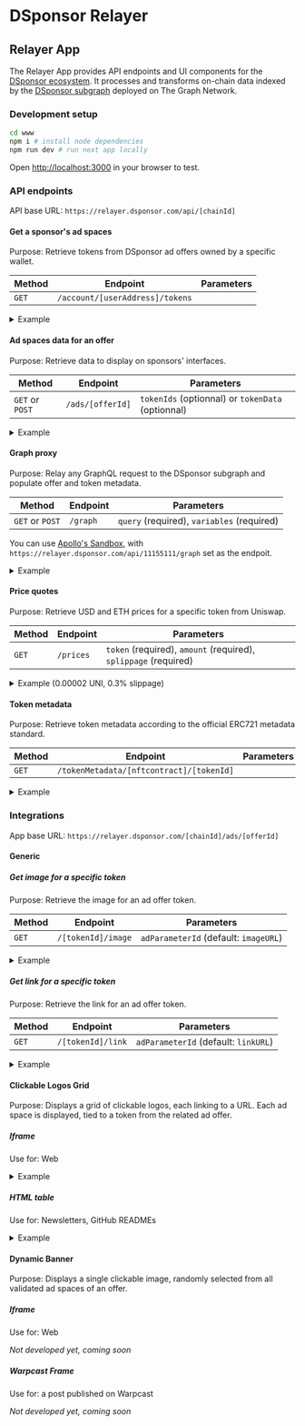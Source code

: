 # DSponsor Relayer

## Relayer App

The Relayer App provides API endpoints and UI components for the [DSponsor ecosystem](https://dsponsor.com). It processes and transforms on-chain data indexed by the [DSponsor subgraph](https://github.com/dcast-media/dsponsor-subgraph) deployed on The Graph Network.

### Development setup

```bash
cd www
npm i # install node dependencies
npm run dev # run next app locally
```

Open [http://localhost:3000](http://localhost:3000) in your browser to test.

### API endpoints

API base URL: `https://relayer.dsponsor.com/api/[chainId]`

#### Get a sponsor's ad spaces

Purpose: Retrieve tokens from DSponsor ad offers owned by a specific wallet.

|Method|Endpoint|Parameters|
|--|--|--|
|`GET`|`/account/[userAddress]/tokens`| |

<details>

<summary>
 Example
</summary>

##### Request

```bash
curl 'https://relayer.dsponsor.com/api/11155111/account/0x9a7FAC267228f536A8f250E65d7C4CA7d39De766/tokens'
```

##### Response

```json
[
  {
    "id": "1",
    "disable": false,
    "metadataURL": "https://bafkreicmn6gia3cplyt7tu56sfue6cpw5dm2dnwuz2zkj4dhqrg5bzwuua.ipfs.nftstorage.link/",
    "name": "Tokenized ad spaces in SiBorg App",
    "initialCreator": "0x9a7fac267228f536a8f250e65d7c4ca7d39de766",
    "validators": null,
    "admins": [
      "0x9a7fac267228f536a8f250e65d7c4ca7d39de766"
    ],
    "creationTimestamp": "1713371172",
    "adParameters": [
      {
        "adParameter": {
          "id": "imageURL-6.4:1",
          "base": "imageURL",
          "variants": [
            "6.4:1"
          ]
        }
      },
      {
        "adParameter": {
          "id": "linkURL",
          "base": "linkURL",
          "variants": []
        }
      },
      {
        "adParameter": {
          "id": "xCreatorHandle",
          "base": "xCreatorHandle",
          "variants": []
        }
      },
      {
        "adParameter": {
          "id": "xSpaceId",
          "base": "xSpaceId",
          "variants": []
        }
      }
    ],
    "nftContract": {
      "id": "0x83476e4178394fd4ac6d958a6933247d3531dbd9",
      "allowList": false,
      "maxSupply": "115792089237316195423570985008687907853269984665640564039457584007913129639935",
      "prices": [],
      "tokens": [
        {
          "tokenId": "110771216890900307486995680796878979552050216338441285842533727414245120540081",
          "setInAllowList": false,
          "marketplaceListings": [
            {
              "listingType": "Direct",
              "startTime": "1713630360",
              "endTime": "1714062360",
              "currency": "0x94a9d9ac8a22534e3faca9f4e7f2e2cf85d5e4c8",
              "buyoutPricePerToken": "45500000",
              "reservePricePerToken": "45500000",
              "status": "CREATED",
              "bids": []
            }
          ],
          "nftContract": {
            "allowList": false,
            "prices": []
          },
          "mint": {
            "tokenData": "airdrop",
            "blockTimestamp": "1713371592"
          },
          "prices": [],
          "metadata": {
            "name": "#airdrop - Tokenized Ad Space",
            "description": "Tokenized advertisement spaces link to the ticker 'airdrop' (query term in the app)\n\nBuying this ad space give you the exclusive right to submit an ad to be displayed when any user searches for 'airdrop'.\nSiBorg team still has the power to validate or reject ad assets.\nYou are free to change the ad proposal at anytime and free to resell it on the open market.",
            "image": "https://placehold.co/400x400?text=SiBorg%20Ad%20Space%0Aairdrop",
            "external_url": "",
            "attributes": [
              {
                "trait_type": "Search Query",
                "value": "airdrop"
              }
            ]
          }
        }
      ]
    }
  }
]
```

</details>

#### Ad spaces data for an offer

Purpose: Retrieve data to display on sponsors' interfaces.

|Method|Endpoint|Parameters|
|--|--|--|
|`GET` or `POST`|`/ads/[offerId]`| `tokenIds` (optionnal) or `tokenData` (optionnal)|

<details>

<summary>
 Example
</summary>

##### Request

```bash
curl 'https://relayer.dsponsor.com/api/11155111/ads/1?tokenData=web3,twitter,staking'
```

##### Response

```json
{
    "65329693524297118063646238334159138948524025175806621014596919199733788562630": {
        "imageURL-6.4:1": {
            "state": "CURRENT_ACCEPTED",
            "data": "https://6f375d41f2a33f1f08f6042a65d49ec9.ipfscdn.io/ipfs/bafybeihkthq6hnez2tfogymwnktkgnpbpbvreizpclhvzywyxkc6ukqa7u/"
        },
        "linkURL": {
            "state": "CURRENT_ACCEPTED",
            "data": "https://test.fr"
        },
        "tokenData": "web3",
        "_buy": {
            "mint": null,
            "secondary": null
        },
        "xCreatorHandle": {
            "state": "UNAVAILABLE",
            "data": null
        },
        "xSpaceId": {
            "state": "UNAVAILABLE",
            "data": null
        }
    },
    "101661046026135114031620108954831493212219976668510473490175828180454937635060": {
        "_buy": {
            "mint": null,
            "secondary": null
        },
        "imageURL-6.4:1": {
            "state": "UNAVAILABLE",
            "data": "https://relayer.dsponsor.com/reserved.webp"
        },
        "linkURL": {
            "state": "UNAVAILABLE",
            "data": "https://app.staging.dsponsor.com/sepolia/offer/1/101661046026135114031620108954831493212219976668510473490175828180454937635060"
        },
        "xCreatorHandle": {
            "state": "UNAVAILABLE",
            "data": null
        },
        "xSpaceId": {
            "state": "UNAVAILABLE",
            "data": null
        }
    },
    "64873369441774726751632143071124460964591437972899336413549633584093280026386": {
        "tokenData": "staking",
        "_buy": {
            "mint": null,
            "secondary": {
                "listingType": "Auction",
                "startTime": "1713975960",
                "endTime": "1717863960",
                "currency": "0x94a9d9ac8a22534e3faca9f4e7f2e2cf85d5e4c8",
                "buyoutPricePerToken": "10000000000",
                "reservePricePerToken": "2500000",
                "status": "CREATED",
                "bids": []
            }
        },
        "imageURL-6.4:1": {
            "state": "BUY_MARKET",
            "data": "https://relayer.dsponsor.com/available.webp"
        },
        "linkURL": {
            "state": "BUY_MARKET",
            "data": "https://app.staging.dsponsor.com/sepolia/offer/1/64873369441774726751632143071124460964591437972899336413549633584093280026386"
        },
        "xCreatorHandle": {
            "state": "BUY_MARKET",
            "data": null
        },
        "xSpaceId": {
            "state": "BUY_MARKET",
            "data": null
        }
    },
    "_tokenIds": [
        "65329693524297118063646238334159138948524025175806621014596919199733788562630",
        "101661046026135114031620108954831493212219976668510473490175828180454937635060",
        "64873369441774726751632143071124460964591437972899336413549633584093280026386"
    ],
    "_tokenData": [
        "web3",
        "twitter",
        "staking"
    ]
}
```

</details>

#### Graph proxy

Purpose: Relay any GraphQL request to the DSponsor subgraph and populate offer and token metadata.

|Method|Endpoint|Parameters|
|--|--|--|
|`GET` or `POST`|`/graph`| `query` (required), `variables` (required)|

You can use [Apollo's Sandbox](https://studio.apollographql.com/sandbox/explorer), with `https://relayer.dsponsor.com/api/11155111/graph` set as the endpoit.

<details>

<summary>
 Example
</summary>

##### Request

```bash
curl 'https://relayer.dsponsor.com/api/11155111/graph' \
  --data-raw '{
    "query": "query OfferRequest($offerId: String) {
      adOffers(where: { id: $offerId }) {
        id
        metadataURL
        nftContract {
          tokens(first: 1) {
            tokenId
            mint {
              tokenData
            }
          }
        }
      }
    }",
    "variables": {
      "offerId": "1"
    },
    "operationName": "OfferRequest"
  }'

```

##### Response

```json
{
    "data": {
        "adOffers": [
            {
                "id": "1",
                "metadataURL": "https://bafkreicmn6gia3cplyt7tu56sfue6cpw5dm2dnwuz2zkj4dhqrg5bzwuua.ipfs.nftstorage.link/",
                "nftContract": {
                    "tokens": [
                        {
                            "tokenId": "109209750437790945652155443835624055978955232477308362696330723152483678880972",
                            "mint": {
                                "tokenData": "lol"
                            },
                            "metadata": {
                                "name": "#lol - Tokenized Ad Space",
                                "description": "Tokenized advertisement spaces link to the ticker 'lol' (query term in the app)\n\nBuying this ad space give you the exclusive right to submit an ad to be displayed when any user searches for 'lol'.\nSiBorg team still has the power to validate or reject ad assets.\nYou are free to change the ad proposal at anytime and free to resell it on the open market.",
                                "image": "https://placehold.co/400x400?text=SiBorg%20Ad%20Space%0Alol",
                                "external_url": "",
                                "attributes": [
                                    {
                                        "trait_type": "Search Query",
                                        "value": "lol"
                                    }
                                ]
                            }
                        }
                    ]
                },
                "metadata": {
                    "creator": {
                        "name": "SiBorg",
                        "description": "SiBorg application empowers podcasters by leveraging SocialFi.",
                        "image": "https://bafkreidonqrmvzm4544yv7lqeggp3t34r72glwszbh3qafjqmegvzvgiry.ipfs.nftstorage.link/",
                        "external_link": "https://siborg.io",
                        "categories": [
                            "dApp",
                            "social",
                            "media",
                            "education"
                        ]
                    },
                    "offer": {
                        "name": "Tokenized ad spaces in SiBorg App",
                        "description": "Tokenized advertisement spaces, each token is linked to a search term.\n\nBuying an ad space from the collection give you the exclusive right to submit an ad.\nSiBorg team still has the power to validate or reject ad assets. You are free to change the ad proposal at anytime and free to resell it on the open market.",
                        "image": "https://bafkreif4dihekhhd24itluilol4qab6zxhwlokkinbpnkqaprzf6jenqne.ipfs.nftstorage.link/",
                        "terms": "https://bafybeie554c4fryghl6ao7jobfoji5d2qist3rq2j6lmminslu7u46d6si.ipfs.nftstorage.link/",
                        "external_link": "",
                        "valid_from": "2024-05-01T00:00:00Z",
                        "valid_to": "2024-10-31T23:59:59Z",
                        "categories": [
                            "Community",
                            "NFT",
                            "Crypto"
                        ],
                        "token_metadata": {
                            "name": "#{tokenData} - Tokenized Ad Space",
                            "description": "Tokenized advertisement spaces link to the ticker '{tokenData}' (query term in the app)\n\nBuying this ad space give you the exclusive right to submit an ad to be displayed when any user searches for '{tokenData}'.\nSiBorg team still has the power to validate or reject ad assets.\nYou are free to change the ad proposal at anytime and free to resell it on the open market.",
                            "image": "https://placehold.co/400x400?text=SiBorg%20Ad%20Space%0A{tokenData}",
                            "external_url": "",
                            "attributes": [
                                {
                                    "trait_type": "Search Query",
                                    "value": "{tokenData}"
                                }
                            ]
                        }
                    }
                }
            }
        ]
    }
}
```

</details>

#### Price quotes

Purpose: Retrieve USD and ETH prices for a specific token from Uniswap.

|Method|Endpoint|Parameters|
|--|--|--|
|`GET`|`/prices`|`token` (required), `amount` (required), `splippage` (required)|

<details>

<summary>
 Example (0.00002 UNI, 0.3% slippage)
</summary>

##### Request

```bash
curl 'https://relayer.dsponsor.com/api/11155111/prices?token=0x1f9840a85d5aF5bf1D1762F925BDADdC4201F984&amount=20000000000000&slippage=0.3'
```

##### Response

```json
{
  "amountInEth": "108438648604539",
  "amountInEthWithSlippage": "108763964550352",
  "amountUSDC": "236459484",
  "amountInEthFormatted": "0.000108438648604539",
  "amountInEthWithSlippageFormatted": "0.000108763964550352",
  "amountUSDCFormatted": "236.459484"
}
```

</details>

#### Token metadata

Purpose: Retrieve token metadata according to the official ERC721 metadata standard.

|Method|Endpoint|Parameters|
|--|--|--|
|`GET`|`/tokenMetadata/[nftcontract]/[tokenId]`||

<details>

<summary>
 Example
</summary>

##### Request

```bash
curl 'https://relayer.dsponsor.com/api/11155111/tokenMetadata/0x6b9e4504a91b077d2b72b5186373ead75c6cdc03/2'
```

##### Response

```json
{
  "name": "ULtra Site 2",
  "description": "the best site",
  "image": "https://6f375d41f2a33f1f08f6042a65d49ec9.ipfscdn.io/ipfs/bafybeiffjiyl3sjjavmyrmawl6huvuwjxtddef7kn3fqlyabeh72gkchzy/",
  "external_link": "https://ultra.com",
  "valid_from": "2024-05-14T18:15:02.466Z",
  "valid_to": "2025-05-14T18:15:02.466Z",
  "categories": [
    "Community",
    "NFT",
    "Crypto"
  ],
  "token_metadata": {

  }
}
```

</details>

### Integrations

App base URL: `https://relayer.dsponsor.com/[chainId]/ads/[offerId]`

#### Generic

##### Get image for a specific token

Purpose: Retrieve the image for an ad offer token.

|Method|Endpoint|Parameters|
|--|--|--|
|`GET`|`/[tokenId]/image`|`adParameterId` (default: `imageURL`)|

<details>

<summary>
 Example
</summary>

```html
<img src="https://relayer.dsponsor.com/11155111/ads/3/0/image">
```

</details>

##### Get link for a specific token

Purpose: Retrieve the link for an ad offer token.

|Method|Endpoint|Parameters|
|--|--|--|
|`GET`|`/[tokenId]/link`|`adParameterId` (default: `linkURL`)|

<details>

<summary>
 Example
</summary>

```html
<a href="https://relayer.dsponsor.com/11155111/ads/3/0/image">
```

</details>

#### Clickable Logos Grid

Purpose: Displays a grid of clickable logos, each linking to a URL. Each ad space is displayed, tied to a token from the related ad offer.

##### Iframe

Use for: Web

<details>

<summary>
Example

</summary>

```html
 <iframe src="https://relayer.dsponsor.com/11155111/iframe/10?bgColor=0d102d" height="100%" width="100%" />
```

</details>

##### HTML table

Use for: Newsletters, GitHub READMEs

<details>

<summary>
Example
</summary>

###### HTML code

```html

<table width="100%" border="0" cellspacing="0" cellpadding="0" style="table-layout: fixed;">
  <tr>
    <td width="20%" style="text-align: center; padding: 10px;">
      <a href="https://relayer.dsponsor.com/11155111/ads/3/0/link" target="_blank" rel="noopener noreferrer">
        <img src="https://relayer.dsponsor.com/11155111/ads/3/0/image" style="max-width: 100%; height: auto; display: block;" alt="No Ad">
      </a>
    </td>
    <td width="20%" style="text-align: center; padding: 10px;">
      <a href="https://relayer.dsponsor.com/11155111/ads/3/1/link" target="_blank" rel="noopener noreferrer">
        <img src="https://relayer.dsponsor.com/11155111/ads/3/1/image" style="max-width: 100%; height: auto; display: block;" alt="No Ad">
      </a>
    </td>
    <td width="20%" style="text-align: center; padding: 10px;">
      <a href="https://relayer.dsponsor.com/11155111/ads/3/2/link" target="_blank" rel="noopener noreferrer">
        <img src="https://relayer.dsponsor.com/11155111/ads/3/2/image" style="max-width: 100%; height: auto; display: block;" alt="No Ad">
      </a>
    </td>
    <td width="20%" style="text-align: center; padding: 10px;">
      <a href="https://relayer.dsponsor.com/11155111/ads/3/3/link" target="_blank" rel="noopener noreferrer">
        <img src="https://relayer.dsponsor.com/11155111/ads/3/3/image" style="max-width: 100%; height: auto; display: block;" alt="No Ad">
      </a>
    </td>
    <td width="20%" style="text-align: center; padding: 10px;">
      <a href="https://relayer.dsponsor.com/11155111/ads/3/4/link" target="_blank" rel="noopener noreferrer">
        <img src="https://relayer.dsponsor.com/11155111/ads/3/4/image" style="max-width: 100%; height: auto; display: block;" alt="No Ad">
      </a>
    </td>
  </tr>
  <tr>
    <td width="20%" style="text-align: center; padding: 10px;">
      <a href="https://relayer.dsponsor.com/11155111/ads/3/5/link" target="_blank" rel="noopener noreferrer">
        <img src="https://relayer.dsponsor.com/11155111/ads/3/5/image" style="max-width: 100%; height: auto; display: block;" alt="No Ad">
      </a>
    </td>
    <td width="20%" style="text-align: center; padding: 10px;">
      <a href="https://relayer.dsponsor.com/11155111/ads/3/6/link" target="_blank" rel="noopener noreferrer">
        <img src="https://relayer.dsponsor.com/11155111/ads/3/6/image" style="max-width: 100%; height: auto; display: block;" alt="No Ad">
      </a>
    </td>
    <td width="20%" style="text-align: center; padding: 10px;">
      <a href="https://relayer.dsponsor.com/11155111/ads/3/7/link" target="_blank" rel="noopener noreferrer">
        <img src="https://relayer.dsponsor.com/11155111/ads/3/7/image" style="max-width: 100%; height: auto; display: block;" alt="No Ad">
      </a>
    </td>
    <td width="20%" style="text-align: center; padding: 10px;">
      <a href="https://relayer.dsponsor.com/11155111/ads/3/8/link" target="_blank" rel="noopener noreferrer">
        <img src="https://relayer.dsponsor.com/11155111/ads/3/8/image" style="max-width: 100%; height: auto; display: block;" alt="No Ad">
      </a>
    </td>
    <td width="20%" style="text-align: center; padding: 10px;">
      <a href="https://relayer.dsponsor.com/11155111/ads/3/9/link" target="_blank" rel="noopener noreferrer">
        <img src="https://relayer.dsponsor.com/11155111/ads/3/9/image" style="max-width: 100%; height: auto; display: block;" alt="No Ad">
      </a>
    </td>
  </tr>
</table>

```

###### Result

<table width="100%" border="0" cellspacing="0" cellpadding="0" style="table-layout: fixed;">
  <tr>
    <td width="20%" style="text-align: center; padding: 10px;">
      <a href="https://relayer.dsponsor.com/11155111/ads/3/0/link" target="_blank" rel="noopener noreferrer">
        <img src="https://relayer.dsponsor.com/11155111/ads/3/0/image" style="max-width: 100%; height: auto; display: block;" alt="No Ad">
      </a>
    </td>
    <td width="20%" style="text-align: center; padding: 10px;">
      <a href="https://relayer.dsponsor.com/11155111/ads/3/1/link" target="_blank" rel="noopener noreferrer">
        <img src="https://relayer.dsponsor.com/11155111/ads/3/1/image" style="max-width: 100%; height: auto; display: block;" alt="No Ad">
      </a>
    </td>
    <td width="20%" style="text-align: center; padding: 10px;">
      <a href="https://relayer.dsponsor.com/11155111/ads/3/2/link" target="_blank" rel="noopener noreferrer">
        <img src="https://relayer.dsponsor.com/11155111/ads/3/2/image" style="max-width: 100%; height: auto; display: block;" alt="No Ad">
      </a>
    </td>
    <td width="20%" style="text-align: center; padding: 10px;">
      <a href="https://relayer.dsponsor.com/11155111/ads/3/3/link" target="_blank" rel="noopener noreferrer">
        <img src="https://relayer.dsponsor.com/11155111/ads/3/3/image" style="max-width: 100%; height: auto; display: block;" alt="No Ad">
      </a>
    </td>
    <td width="20%" style="text-align: center; padding: 10px;">
      <a href="https://relayer.dsponsor.com/11155111/ads/3/4/link" target="_blank" rel="noopener noreferrer">
        <img src="https://relayer.dsponsor.com/11155111/ads/3/4/image" style="max-width: 100%; height: auto; display: block;" alt="No Ad">
      </a>
    </td>
  </tr>
  <tr>
    <td width="20%" style="text-align: center; padding: 10px;">
      <a href="https://relayer.dsponsor.com/11155111/ads/3/5/link" target="_blank" rel="noopener noreferrer">
        <img src="https://relayer.dsponsor.com/11155111/ads/3/5/image" style="max-width: 100%; height: auto; display: block;" alt="No Ad">
      </a>
    </td>
    <td width="20%" style="text-align: center; padding: 10px;">
      <a href="https://relayer.dsponsor.com/11155111/ads/3/6/link" target="_blank" rel="noopener noreferrer">
        <img src="https://relayer.dsponsor.com/11155111/ads/3/6/image" style="max-width: 100%; height: auto; display: block;" alt="No Ad">
      </a>
    </td>
    <td width="20%" style="text-align: center; padding: 10px;">
      <a href="https://relayer.dsponsor.com/11155111/ads/3/7/link" target="_blank" rel="noopener noreferrer">
        <img src="https://relayer.dsponsor.com/11155111/ads/3/7/image" style="max-width: 100%; height: auto; display: block;" alt="No Ad">
      </a>
    </td>
    <td width="20%" style="text-align: center; padding: 10px;">
      <a href="https://relayer.dsponsor.com/11155111/ads/3/8/link" target="_blank" rel="noopener noreferrer">
        <img src="https://relayer.dsponsor.com/11155111/ads/3/8/image" style="max-width: 100%; height: auto; display: block;" alt="No Ad">
      </a>
    </td>
    <td width="20%" style="text-align: center; padding: 10px;">
      <a href="https://relayer.dsponsor.com/11155111/ads/3/9/link" target="_blank" rel="noopener noreferrer">
        <img src="https://relayer.dsponsor.com/11155111/ads/3/9/image" style="max-width: 100%; height: auto; display: block;" alt="No Ad">
      </a>
    </td>
  </tr>
</table>

</details>

#### Dynamic Banner

Purpose: Displays a single clickable image, randomly selected from all validated ad spaces of an offer.  

##### Iframe

Use for: Web

*Not developed yet, coming soon*

##### Warpcast Frame

Use for: a post published on Warpcast

*Not developed yet, coming soon*
